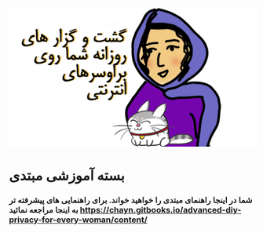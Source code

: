 ![](assets/farsi-securikitty-cover.png)


# بسته آموزشی مبتدی

### شما در اینجا راهنمای مبتدی را خواهید خواند. برای راهنمایی های پیشرفته تر به اینجا مراجعه نمائید https://chayn.gitbooks.io/advanced-diy-privacy-for-every-woman/content/

 




